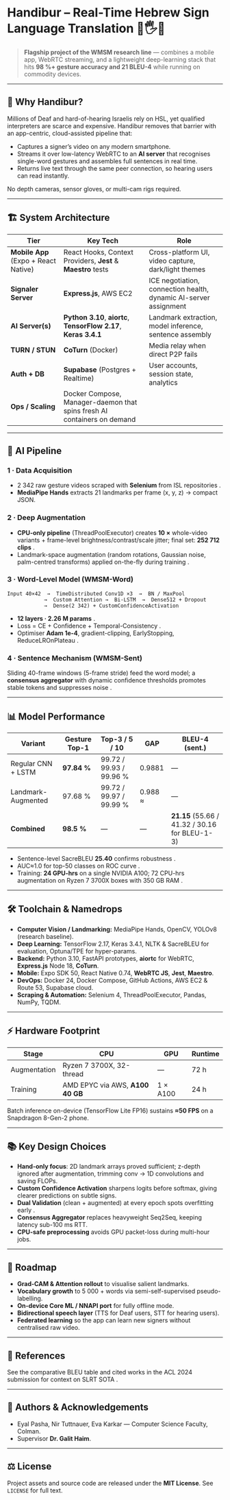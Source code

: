 # Handibur – Real-Time Hebrew Sign Language Translation 📲🖐️💬

> **Flagship project of the WMSM research line** — combines a mobile app, WebRTC streaming, and a lightweight deep-learning stack that hits **98 %+ gesture accuracy and 21 BLEU-4** while running on commodity devices.

---

## 🧭 Why Handibur?

Millions of Deaf and hard-of-hearing Israelis rely on HSL, yet qualified interpreters are scarce and expensive. Handibur removes that barrier with an app-centric, cloud-assisted pipeline that:

* Captures a signer’s video on any modern smartphone.
* Streams it over low-latency WebRTC to an **AI server** that recognises single-word gestures and assembles full sentences in real time.
* Returns live text through the same peer connection, so hearing users can read instantly.

No depth cameras, sensor gloves, or multi-cam rigs required.

---

## 🏗️ System Architecture

| Tier                                 | Key Tech                                                                 | Role                                                              |
| ------------------------------------ | ------------------------------------------------------------------------ | ----------------------------------------------------------------- |
| **Mobile App** (Expo + React Native) | React Hooks, Context Providers, **Jest** & **Maestro** tests             | Cross-platform UI, video capture, dark/light themes               |
| **Signaler Server**                  | **Express.js**, AWS EC2                                                  | ICE negotiation, connection health, dynamic AI-server assignment  |
| **AI Server(s)**                     | **Python 3.10**, **aiortc**, **TensorFlow 2.17**, **Keras 3.4.1**        | Landmark extraction, model inference, sentence assembly           |
| **TURN / STUN**                      | **CoTurn** (Docker)                                                      | Media relay when direct P2P fails                                 |
| **Auth + DB**                        | **Supabase** (Postgres + Realtime)                                       | User accounts, session state, analytics                           |
| **Ops / Scaling**                    | Docker Compose, Manager-daemon that spins fresh AI containers on demand  |                                                                   |

---

## 🔬 AI Pipeline

### 1 · Data Acquisition

* 2 342 raw gesture videos scraped with **Selenium** from ISL repositories .
* **MediaPipe Hands** extracts 21 landmarks per frame (x, y, z) → compact JSON.

### 2 · Deep Augmentation

* **CPU-only pipeline** (ThreadPoolExecutor) creates **10 ×** whole-video variants + frame-level brightness/contrast/scale jitter; final set: **252 712 clips** .
* Landmark-space augmentation (random rotations, Gaussian noise, palm-centred transforms) applied on-the-fly during training .

### 3 · Word-Level Model (WMSM-Word)

```
Input 40×42  →  TimeDistributed Conv1D ×3  →  BN / MaxPool
            →  Custom Attention →  Bi-LSTM  →  Dense512 + Dropout
            →  Dense(2 342) + CustomConfidenceActivation
```

* **12 layers · 2.26 M params** .
* Loss = CE + Confidence + Temporal-Consistency .
* Optimiser **Adam 1e-4**, gradient-clipping, EarlyStopping, ReduceLROnPlateau .

### 4 · Sentence Mechanism (WMSM-Sent)

Sliding 40-frame windows (5-frame stride) feed the word model; a **consensus aggregator** with dynamic confidence thresholds promotes stable tokens and suppresses noise .

---

## 📊 Model Performance

| Variant            | Gesture Top-1 | Top-3 / 5 / 10          | GAP     | BLEU-4 (sent.)                                 |
| ------------------ | ------------- | ----------------------- | ------- | ---------------------------------------------- |
| Regular CNN + LSTM | **97.84 %**   | 99.72 / 99.93 / 99.96 % | 0.9881  | —                                              |
| Landmark-Augmented | 97.68 %       | 99.72 / 99.97 / 99.99 % | 0.988 ≈ | —                                              |
| **Combined**       | **98.5 %**    | —                       | —       | **21.15** (55.66 / 41.32 / 30.16 for BLEU-1-3) |

* Sentence-level SacreBLEU **25.40** confirms robustness .
* AUC≈1.0 for top-50 classes on ROC curve .
* Training: **24 GPU-hrs** on a single NVIDIA A100; 72 CPU-hrs augmentation on Ryzen 7 3700X boxes with 350 GB RAM .

---

## 🛠️ Toolchain & Namedrops

* **Computer Vision / Landmarking:** MediaPipe Hands, OpenCV, YOLOv8 (research baseline).
* **Deep Learning:** TensorFlow 2.17, Keras 3.4.1, NLTK & SacreBLEU for evaluation, Optuna/TPE for hyper-params.
* **Backend:** Python 3.10, FastAPI prototypes, **aiortc** for WebRTC, **Express.js** Node 18, **CoTurn**.
* **Mobile:** Expo SDK 50, React Native 0.74, **WebRTC JS**, **Jest**, **Maestro**.
* **DevOps:** Docker 24, Docker Compose, GitHub Actions, AWS EC2 & Route 53, Supabase cloud.
* **Scraping & Automation:** Selenium 4, ThreadPoolExecutor, Pandas, NumPy, TQDM.

---

## ⚡ Hardware Footprint

| Stage        | CPU                              | GPU      | Runtime |
| ------------ | -------------------------------- | -------- | ------- |
| Augmentation | Ryzen 7 3700X, 32-thread         | —        | 72 h    |
| Training     | AMD EPYC via AWS, **A100 40 GB** | 1 × A100 | 24 h    |

Batch inference on-device (TensorFlow Lite FP16) sustains **≈50 FPS** on a Snapdragon 8-Gen-2 phone.

---

## 📚 Key Design Choices

* **Hand-only focus**: 2D landmark arrays proved sufficient; z-depth ignored after augmentation, trimming conv → 1D convolutions and saving FLOPs.
* **Custom Confidence Activation** sharpens logits before softmax, giving clearer predictions on subtle signs.
* **Dual Validation** (clean + augmented) at every epoch spots overfitting early .
* **Consensus Aggregator** replaces heavyweight Seq2Seq, keeping latency sub-100 ms RTT.
* **CPU-safe preprocessing** avoids GPU packet-loss during multi-hour jobs.

---

## 🚀 Roadmap

* **Grad-CAM & Attention rollout** to visualise salient landmarks.
* **Vocabulary growth** to 5 000 + words via semi-self-supervised pseudo-labelling.
* **On-device Core ML / NNAPI port** for fully offline mode.
* **Bidirectional speech layer** (TTS for Deaf users, STT for hearing users).
* **Federated learning** so the app can learn new signers without centralised raw video.

---

## 📄 References

See the comparative BLEU table and cited works in the ACL 2024 submission for context on SLRT SOTA .

---

## 👥 Authors & Acknowledgements

* Eyal Pasha, Nir Tuttnauer, Eva Karkar — Computer Science Faculty, Colman.
* Supervisor **Dr. Galit Haim**.

---

## ⚖️ License

Project assets and source code are released under the **MIT License**. See `LICENSE` for full text.
